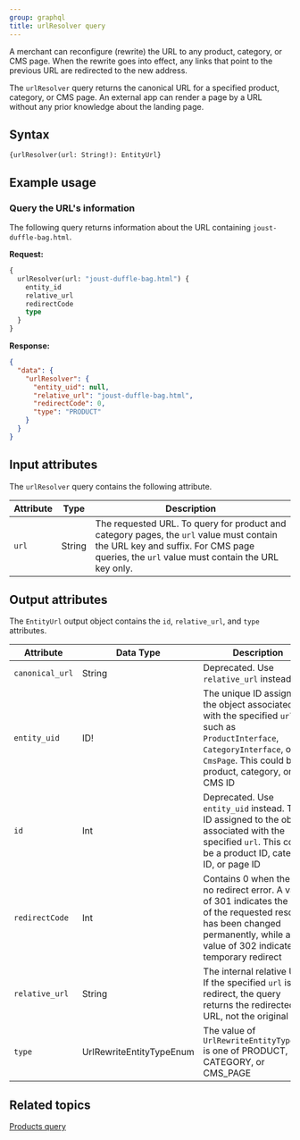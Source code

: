 ```yaml
---
group: graphql
title: urlResolver query
---
```


A merchant can reconfigure (rewrite) the URL to any product, category, or CMS page. When the rewrite goes into effect, any links that point to the previous URL are redirected to the new address.

The `urlResolver` query returns the canonical URL for a specified product, category, or CMS page. An external app can render a page by a URL without any prior knowledge about the landing page.

## Syntax

`{urlResolver(url: String!): EntityUrl}`

## Example usage

### Query the URL's information

The following query returns information about the URL containing `joust-duffle-bag.html`.

**Request:**

```graphql
{
  urlResolver(url: "joust-duffle-bag.html") {
    entity_id
    relative_url
    redirectCode
    type
  }
}
```

**Response:**

```json
{
  "data": {
    "urlResolver": {
      "entity_uid": null,
      "relative_url": "joust-duffle-bag.html",
      "redirectCode": 0,
      "type": "PRODUCT"
    }
  }
}
```

## Input attributes

The `urlResolver` query contains the following attribute.

Attribute | Type | Description
--- | --- | ---
`url` | String | The requested URL. To query for product and category pages, the `url` value must contain the URL key and suffix. For CMS page queries, the `url` value must contain the URL key only.

## Output attributes

The `EntityUrl` output object contains the `id`, `relative_url`, and `type` attributes.

Attribute |  Data Type | Description
--- | --- | ---
`canonical_url` | String | Deprecated. Use `relative_url` instead
`entity_uid` | ID! | The unique ID assigned to the object associated with the specified `url`, such as `ProductInterface`, `CategoryInterface`, or `CmsPage`. This could be a product, category, or CMS ID
`id` | Int | Deprecated. Use `entity_uid` instead. The ID assigned to the object associated with the specified `url`. This could be a product ID, category ID, or page ID
`redirectCode` | Int | Contains 0 when there is no redirect error. A value of 301 indicates the URL of the requested resource has been changed permanently, while a value of 302 indicates a temporary redirect
`relative_url` | String | The internal relative URL. If the specified  `url` is a redirect, the query returns the redirected URL, not the original
`type` | UrlRewriteEntityTypeEnum | The value of `UrlRewriteEntityTypeEnum` is one of PRODUCT, CATEGORY, or CMS_PAGE

## Related topics

[Products query]({{page.baseurl}}/graphql/queries/products.html)
